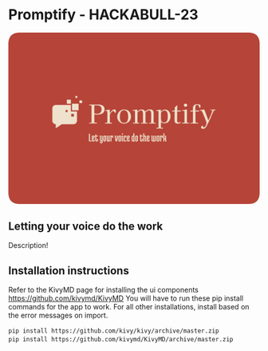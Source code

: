Promptify - HACKABULL-23
====================
<img src="Resources/Promptify-Round.png" alt="drawing" width="600"/>


Letting your voice do the work
---------------------


Description!

Installation instructions
---------------------

Refer to the KivyMD page for installing the ui components https://github.com/kivymd/KivyMD
You will have to run these pip install commands for the app to work.
For all other installations, install based on the error messages on import.
```bash
pip install https://github.com/kivy/kivy/archive/master.zip
pip install https://github.com/kivymd/KivyMD/archive/master.zip
```


